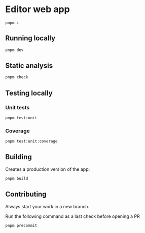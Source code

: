 # Editor web app

`pnpm i`

## Running locally

```bash
pnpm dev
```

## Static analysis

```bash
pnpm check
```

## Testing locally

### Unit tests

```bash
pnpm test:unit
```

### Coverage

```bash
pnpm test:unit:coverage
```

## Building

Creates a production version of the app:

```bash
pnpm build
```

## Contributing

Always start your work in a new branch.

Run the following command as a last check before opening a PR

```bash
pnpm precommit
```

